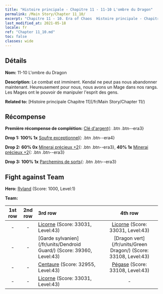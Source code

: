 ```yaml
---
title: "Histoire principale - Chapitre 11 - 11-10 L'ombre du Dragon"
permalink: /Main Story/Chapter 11_10/
excerpt: "Chapitre 11 - 10. Era of Chaos  Histoire principale - Chapitre 11_10. 11-10 L'ombre du Dragon"
last_modified_at: 2021-05-18
locale: fr
ref: "Chapter 11_10.md"
toc: false
classes: wide
---
```


## Détails

 **Nom:** 11-10 L'ombre du Dragon

 **Description:** Le combat est imminent. Kendal ne peut pas nous abandonner maintenant. Heureusement pour nous, nous avons un Mage dans nos rangs. Les Mages ont le pouvoir de manipuler l'esprit des gens.

 **Related to:** [Histoire principale Chapitre 11](/fr/Main Story/Chapter 11/)

## Récompense

 **Première récompense de complétion:** [Clé d'argent](/ItemsFR/con_693/){: .btn .btn--era3}

 **Drop 1:** **100% 1x** [Soufre exceptionnel](/ItemsFR/mat_36/){: .btn .btn--era4}

 **Drop 2:** **60% 0x** [Minerai précieux +2](/ItemsFR/mat_26/){: .btn .btn--era3}, **40% 1x** [Minerai précieux +2](/ItemsFR/mat_26/){: .btn .btn--era3}

 **Drop 3:** **100% 1x** [Parchemins de sorts](/ItemsFR/con_694/){: .btn .btn--era3}


## Fight against Team
 **Hero:** [Ryland](/fr/heroes/Ryland/) (Score: 1000, Level:1)

 **Team:**


  | 1st row | 2nd row | 3rd row | 4th row |
  |:----:|:----:|:----|:----:|
  | - | - | [Licorne](/fr/units/Unicorn/) (Score: 33031, Level:43)  | [Licorne](/fr/units/Unicorn/) (Score: 33031, Level:43)  |
  | - | - | [Garde sylvanien](/fr/units/Dendroid Guard/) (Score: 39360, Level:43)  | [Dragon vert](/fr/units/Green Dragon/) (Score: 33108, Level:43)  |
  | - | - | [Centaure](/fr/units/Centaur/) (Score: 32955, Level:43)  | [Pégase](/fr/units/Pegasus/) (Score: 33108, Level:43)  |
  | - | - | [Licorne](/fr/units/Unicorn/) (Score: 33031, Level:43)  | - |


